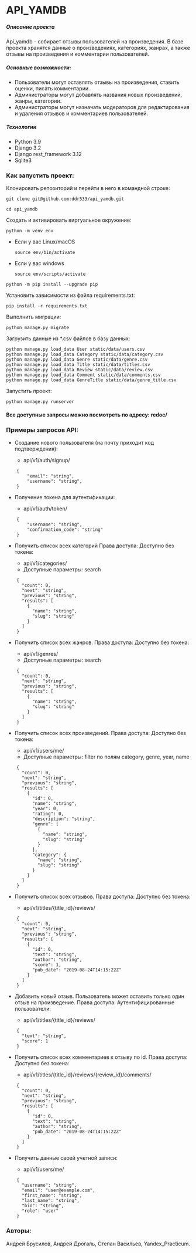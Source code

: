 # API_YAMDB  
##### Описание проекта 
Api_yamdb - собирает отзывы пользователей на произведения.
В базе проекта хранятся данные о произведениях, категориях, жанрах,
а также отзывы на произведения и комментарии пользователей. 
##### Основные возможности:
* Пользователи могут оставлять отзывы на произведения, ставить оценки, писать
комментарии.
* Администраторы могут добавлять названия новых произведений, жанры, категории.
* Администраторы могут назначать модераторов для редактирования и удаления
отзывов и комментариев пользователей.

##### Технологии 
  
 - Python 3.9   
 - Django 3.2
 - Django rest_framework 3.12
 - Sqlite3
  
### Как запустить проект:

Клонировать репозиторий и перейти в него в командной строке:

```
git clone git@github.com:ddr533/api_yamdb.git
```

```
cd api_yamdb
```

Cоздать и активировать виртуальное окружение:

```
python -m venv env
```

* Если у вас Linux/macOS

    ```
    source env/bin/activate
    ```

* Если у вас windows

    ```
    source env/scripts/activate
    ```

```
python -m pip install --upgrade pip
```

Установить зависимости из файла requirements.txt:

```
pip install -r requirements.txt
```

Выполнить миграции:

```
python manage.py migrate
```

Загрузить данные из *.csv файлов в базу данных:

```
python manage.py load_data User static/data/users.csv
python manage.py load_data Category static/data/category.csv
python manage.py load_data Genre static/data/genre.csv
python manage.py load_data Title static/data/titles.csv
python manage.py load_data Review static/data/review.csv
python manage.py load_data Comment static/data/comments.csv
python manage.py load_data GenreTitle static/data/genre_title.csv
```

Запустить проект:

```
python manage.py runserver
```


#### Все доступные запросы можно посмотреть по адресу: redoc/


### Примеры запросов API:
* Создание нового пользователя (на почту приходит код подтверждения):
  
  - api/v1/auth/signup/
```
    {
        "email": "string",
        "username": "string",
    }

``` 
* Получение токена для аутентификации: 

  - api/v1/auth/token/
```
    {
        "username": "string",
        "confirmation_code": "string"
    }

``` 

* Получить список всех категорий Права доступа: Доступно без токена: 

  - api/v1/categories/
  - Доступные параметры: search
```
    {
      "count": 0,
      "next": "string",
      "previous": "string",
      "results": [
        {
          "name": "string",
          "slug": "string"
        }
      ]
    }

``` 

* Получить список всех жанров. Права доступа: Доступно без токена: 

  - api/v1/genres/
  - Доступные параметры: search
 
```
    {
      "count": 0,
      "next": "string",
      "previous": "string",
      "results": [
        {
          "name": "string",
          "slug": "string"
        }
      ]
    }

``` 

* Получить список всех произведений. Права доступа: Доступно без токена: 

  - api/v1/users/me/
  - Доступные параметры: filter по полям category, genre, year, name
 
```
    {
      "count": 0,
      "next": "string",
      "previous": "string",
      "results": [
        {
          "id": 0,
          "name": "string",
          "year": 0,
          "rating": 0,
          "description": "string",
          "genre": [
            {
              "name": "string",
              "slug": "string"
            }
          ],
          "category": {
            "name": "string",
            "slug": "string"
          }
        }
      ]
    }

``` 
* Получить список всех отзывов. Права доступа: Доступно без токена: 

  - api/v1/titles/{title_id}/reviews/
 
```
    {
      "count": 0,
      "next": "string",
      "previous": "string",
      "results": [
        {
          "id": 0,
          "text": "string",
          "author": "string",
          "score": 1,
          "pub_date": "2019-08-24T14:15:22Z"
        }
      ]
    }

``` 
* Добавить новый отзыв. Пользователь может оставить только один отзыв
на произведение. Права доступа: Аутентифицированные пользователи: 

  - api/v1/titles/{title_id}/reviews/
 
```
    {
      "text": "string",
      "score": 1
    }

``` 
* Получить список всех комментариев к отзыву по id. Права доступа: Доступно без токена: 

  - api/v1/titles/{title_id}/reviews/{review_id}/comments/
 
```
    {
      "count": 0,
      "next": "string",
      "previous": "string",
      "results": [
        {
          "id": 0,
          "text": "string",
          "author": "string",
          "pub_date": "2019-08-24T14:15:22Z"
        }
      ]
    }

``` 
* Получить данные своей учетной записи: 

  - api/v1/users/me/
 
```
    {
      "username": "string",
      "email": "user@example.com",
      "first_name": "string",
      "last_name": "string",
      "bio": "string",
      "role": "user"
    }

``` 



### Авторы:
Андрей Брусилов, Андрей Дрогаль, Степан Васильев, Yandex_Practicum.
